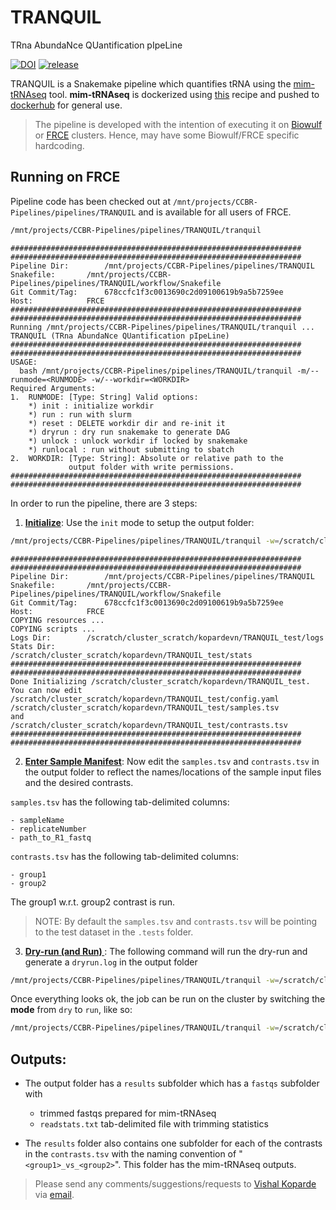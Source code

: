 # TRANQUIL

TRna AbundaNce QUantification pIpeLine

[![DOI](https://zenodo.org/badge/DOI/10.5281/zenodo.10162347.svg)](https://doi.org/10.5281/zenodo.10162347)
[![release](https://img.shields.io/github/v/release/CCBR/TRANQUIL?color=blue&label=latest%20release)](https://github.com/ccbr/TRANQUIL/releases/latest)

TRANQUIL is a Snakemake pipeline which quantifies tRNA using the [mim-tRNAseq](https://github.com/nedialkova-lab/mim-tRNAseq) tool.
**mim-tRNAseq** is dockerized using [this](https://github.com/CCBR/mim-tRNAseq/blob/889364b0dc877aa05630eeda0bd42a01bd19bfc6/Dockerfile) recipe
and pushed to [dockerhub](https://hub.docker.com/repository/docker/nciccbr/tranquil_mimseq) for general use.

> The pipeline is developed with the intention of executing it on [Biowulf](https://hpc.nih.gov/) or [FRCE](https://ncifrederick.cancer.gov/staff/frce/welcome) clusters. Hence, may have some Biowulf/FRCE specific hardcoding.

## Running on FRCE

Pipeline code has been checked out at `/mnt/projects/CCBR-Pipelines/pipelines/TRANQUIL` and is available for all users of FRCE.


```bash
/mnt/projects/CCBR-Pipelines/pipelines/TRANQUIL/tranquil
```

```
#################################################################
#################################################################
Pipeline Dir: 		 /mnt/projects/CCBR-Pipelines/pipelines/TRANQUIL
Snakefile: 		 /mnt/projects/CCBR-Pipelines/pipelines/TRANQUIL/workflow/Snakefile
Git Commit/Tag: 	 678ccfc1f3c0013690c2d09100619b9a5b7259ee
Host: 			 FRCE
#################################################################
#################################################################
Running /mnt/projects/CCBR-Pipelines/pipelines/TRANQUIL/tranquil ...
TRANQUIL (TRna AbundaNce QUantification pIpeLine)
#################################################################
#################################################################
USAGE:
  bash /mnt/projects/CCBR-Pipelines/pipelines/TRANQUIL/tranquil -m/--runmode=<RUNMODE> -w/--workdir=<WORKDIR>
Required Arguments:
1.  RUNMODE: [Type: String] Valid options:
    *) init : initialize workdir
    *) run : run with slurm
    *) reset : DELETE workdir dir and re-init it
    *) dryrun : dry run snakemake to generate DAG
    *) unlock : unlock workdir if locked by snakemake
    *) runlocal : run without submitting to sbatch
2.  WORKDIR: [Type: String]: Absolute or relative path to the
             output folder with write permissions.
#################################################################
#################################################################
```

In order to run the pipeline, there are 3 steps:

1. **<u>Initialize</u>**: Use the `init` mode to setup the output folder:

```bash
/mnt/projects/CCBR-Pipelines/pipelines/TRANQUIL/tranquil -w=/scratch/cluster_scratch/$USER/TRANQUIL_test -m=init
```
```
#################################################################
#################################################################
Pipeline Dir: 		 /mnt/projects/CCBR-Pipelines/pipelines/TRANQUIL
Snakefile: 		 /mnt/projects/CCBR-Pipelines/pipelines/TRANQUIL/workflow/Snakefile
Git Commit/Tag: 	 678ccfc1f3c0013690c2d09100619b9a5b7259ee
Host: 			 FRCE
COPYING resources ...
COPYING scripts ...
Logs Dir: 		 /scratch/cluster_scratch/kopardevn/TRANQUIL_test/logs
Stats Dir: 		 /scratch/cluster_scratch/kopardevn/TRANQUIL_test/stats
#################################################################
#################################################################
Done Initializing /scratch/cluster_scratch/kopardevn/TRANQUIL_test.
You can now edit
/scratch/cluster_scratch/kopardevn/TRANQUIL_test/config.yaml
/scratch/cluster_scratch/kopardevn/TRANQUIL_test/samples.tsv
and
/scratch/cluster_scratch/kopardevn/TRANQUIL_test/contrasts.tsv
#################################################################
#################################################################
```

2. **<u>Enter Sample Manifest</u>**: Now edit the `samples.tsv` and `contrasts.tsv` in the output folder to reflect the names/locations of the sample input files and the desired contrasts.

`samples.tsv` has the following tab-delimited columns:

    - sampleName
    - replicateNumber
    - path_to_R1_fastq

`contrasts.tsv` has the following tab-delimited columns:

    - group1
    - group2

The group1 w.r.t. group2 contrast is run.

> NOTE: By default the `samples.tsv` and `contrasts.tsv` will be pointing to the test dataset in the `.tests` folder.

3. **<u>Dry-run (and Run) </u>**: The following command will run the dry-run and generate a `dryrun.log` in the output folder

```bash
/mnt/projects/CCBR-Pipelines/pipelines/TRANQUIL/tranquil -w=/scratch/cluster_scratch/$USER/TRANQUIL_test -m=dry
```

Once everything looks ok, the job can be run on the cluster by switching the **mode** from `dry` to `run`, like so:

```bash
/mnt/projects/CCBR-Pipelines/pipelines/TRANQUIL/tranquil -w=/scratch/cluster_scratch/$USER/TRANQUIL_test -m=run
```

## Outputs:

- The output folder has a `results` subfolder which has a `fastqs` subfolder with

  - trimmed fastqs prepared for mim-tRNAseq
  - `readstats.txt` tab-delimited file with trimming statistics

- The `results` folder also contains one subfolder for each of the contrasts in the `contrasts.tsv` with the naming convention of "`<group1>_vs_<group2>`". This folder has the mim-tRNAseq outputs.

> Please send any comments/suggestions/requests to [Vishal Koparde](https://github.com/kopardev) via [email](mailto:vishal.koparde@nih.gov).
